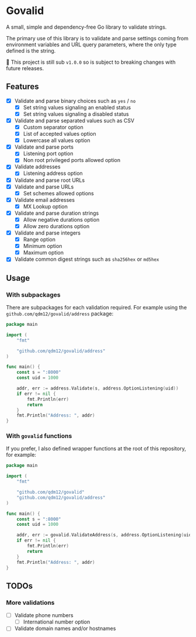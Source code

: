 # Govalid

A small, simple and dependency-free Go library to validate strings.

The primary use of this library is to validate and parse settings coming from environment variables and URL query parameters, where the only type defined is the string.

💁 This project is still sub `v1.0.0` so is subject to breaking changes with future releases.

## Features

- [x] Validate and parse binary choices such as `yes` / `no`
  - [x] Set string values signaling an enabled status
  - [x] Set string values signaling a disabled status
- [x] Validate and parse separated values such as CSV
  - [x] Custom separator option
  - [x] List of accepted values option
  - [x] Lowercase all values option
- [x] Validate and parse ports
  - [x] Listening port option
  - [x] Non root privileged ports allowed option
- [x] Validate addresses
  - [x] Listening address option
- [x] Validate and parse root URLs
- [x] Validate and parse URLs
  - [x] Set schemes allowed options
- [x] Validate email addresses
  - [x] MX Lookup option
- [x] Validate and parse duration strings
  - [x] Allow negative durations option
  - [x] Allow zero durations option
- [x] Validate and parse integers
  - [x] Range option
  - [x] Minimum option
  - [x] Maximum option
- [x] Validate common digest strings such as `sha256hex` or `md5hex`

## Usage

### With subpackages

There are subpackages for each validation required.
For example using the `github.com/qdm12/govalid/address` package:

```go
package main

import (
    "fmt"

    "github.com/qdm12/govalid/address"
)

func main() {
    const s = ":8000"
    const uid = 1000

    addr, err := address.Validate(s, address.OptionListening(uid))
    if err != nil {
        fmt.Println(err)
        return
    }
    fmt.Println("Address: ", addr)
}

```

### With `govalid` functions

If you prefer, I also defined wrapper functions at the root of this repository, for example:

```go
package main

import (
    "fmt"

    "github.com/qdm12/govalid"
    "github.com/qdm12/govalid/address"
)

func main() {
    const s = ":8000"
    const uid = 1000

    addr, err := govalid.ValidateAddress(s, address.OptionListening(uid))
    if err != nil {
        fmt.Println(err)
        return
    }
    fmt.Println("Address: ", addr)
}

```

## TODOs

### More validations

- [ ] Validate phone numbers
  - [ ] International number option
- [ ] Validate domain names and/or hostnames
